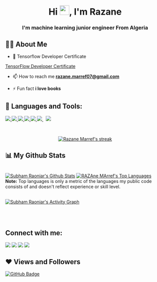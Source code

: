 

<h1 align="center">Hi <img src="https://raw.githubusercontent.com/MartinHeinz/MartinHeinz/master/wave.gif" width="30px">, I'm Razane</h1>
<h3 align="center">I'm machine learning junior engineer From Algeria</h3>

 
## 🙋‍♂️ About Me

- 🌱 Tensorflow Developer Certificate 

<a href="https://api.accredible.com/v1/frontend/credential_website_embed_image/certificate/46988209">TensorFlow Developer Certificate</a>
- 📫 How to reach me **razane.marref07@gmail.com**

- ⚡ Fun fact **i love books**

## 🚀 Languages and Tools:

<p align="left"> 
    <a href="https://www.python.org" target="_blank"> <img src="https://img.icons8.com/color/48/000000/python.png"/> </a> 
    <a href="https://www.tensorflow.org/" target="_blank"> <img src="https://img.icons8.com/color/344/tensorflow.png"/> </a>
    <a href="https://www.java.com" target="_blank"> <img src="https://img.icons8.com/color/48/000000/java-coffee-cup-logo.png"/> </a>
    <a href="https://www.w3.org/html/" target="_blank"> <img src="https://img.icons8.com/color/48/000000/html-5.png"/> </a> 
    <a href="https://www.w3schools.com/css/" target="_blank"> <img src="https://img.icons8.com/color/48/000000/css3.png"/> </a>   
    <a style="padding-right:8px;" href="https://www.mysql.com/" target="_blank"> <img src="https://img.icons8.com/fluent/50/000000/mysql-logo.png"/> </a>
    <a href="https://git-scm.com/" target="_blank"> <img src="https://img.icons8.com/color/48/000000/git.png"/> </a> 
</p>

<!-- [![React Badge](https://img.shields.io/badge/-React-61DBFB?style=for-the-badge&labelColor=black&logo=react&logoColor=61DBFB)](#)  [![Javascript Badge](https://img.shields.io/badge/-Javascript-F0DB4F?style=for-the-badge&labelColor=black&logo=javascript&logoColor=F0DB4F)](#) [![Typescript Badge](https://img.shields.io/badge/-Typescript-007acc?style=for-the-badge&labelColor=black&logo=typescript&logoColor=007acc)](#) [![Nodejs Badge](https://img.shields.io/badge/-Nodejs-3C873A?style=for-the-badge&labelColor=black&logo=node.js&logoColor=3C873A)](#) [![GraphQL Badge](https://img.shields.io/badge/-GraphQl-e535ab?style=for-the-badge&labelColor=black&logo=node.js&logoColor=e535ab)](#) -->
<br/>

<p align="center">
    <a href="https://github.com/MarRazane/github-readme-streak-stats">
        <img title="🔥 Get streak stats for your profile at git.io/streak-stats" alt="Razane Marref's streak" src="https://github-readme-streak-stats.herokuapp.com/?user=MArRazane&theme=black-ice&hide_border=true&stroke=0000&background=060A0CD0"/>
    </a>
</p>

## 📊 My Github Stats

  <br/>
    <a href="https://github.com/MarRazane/github-readme-stats"><img alt="Subham Raoniar's Github Stats" src="https://github-readme-stats.vercel.app/api?username=MarRazane&show_icons=true&count_private=true&theme=react&hide_border=true&bg_color=0D1117" /></a>
  <a href="https://github.com/MarRazane/github-readme-stats"><img alt="RAZAne MArref's Top Languages" src="https://github-readme-stats.vercel.app/api/top-langs/?username=MarRazane&langs_count=8&count_private=true&layout=compact&theme=react&hide_border=true&bg_color=0D1117" /></a>
  <br/>
  <b>Note:</b> Top languages is only a metric of the languages my public code consists of and doesn't reflect experience or skill level.


<br/>
<br/>

<a href="https://github.com/MarRazane/github-readme-activity-graph"><img alt="Subham Raoniar's Activity Graph" src="https://activity-graph.herokuapp.com/graph?username=MarRazane&bg_color=0D1117&color=5BCDEC&line=5BCDEC&point=FFFFFF&hide_border=true" /></a>

<br/>
<br/>

## Connect with me:
<p align="left">

<a href = "https://www.linkedin.com/in/razane-marref/"><img src="https://img.icons8.com/fluent/48/000000/linkedin.png"/></a>
<a href = "https://twitter.com/MarRazane"><img src="https://img.icons8.com/fluent/48/000000/twitter.png"/></a>
<a href = "https://www.instagram.com/razane.mar/"><img src="https://img.icons8.com/fluent/48/000000/instagram-new.png"/></a>
<a href = "https://www.facebook.com/razane.marref.1"><img src="https://img.icons8.com/color/48/000000/facebook.png"/></a>

</p>

## ❤ Views and Followers
<a href="https://github.com/MarRazane?tab=followers"><img src="https://img.shields.io/github/followers/MarRazane?label=Followers&style=social" alt="GitHub Badge"></a>
